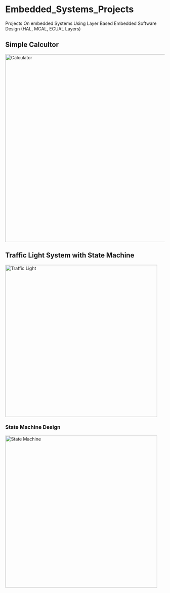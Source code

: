 # Embedded_Systems_Projects
Projects On embedded Systems Using Layer Based Embedded Software Design (HAL, MCAL, ECUAL Layers)

## Simple Calcultor

<img width="593" alt="Calculator" src="https://github.com/abdallahkhairy/Embedded_Systems_Projects/assets/36454981/19ed01aa-12cd-4c2d-8e2b-8846b7089b79">

## Traffic Light System with State Machine


<img width="480" alt="Traffic Light" src="https://github.com/abdallahkhairy/Embedded_Systems_Projects/assets/36454981/892abd9a-bd2a-48a0-b116-31ea4e39db21">

### State Machine Design
<img width="480" alt="State Machine" src="https://github.com/abdallahkhairy/Embedded_Systems_Projects/assets/36454981/33b9b212-58a2-4c32-aff4-387e5c5bf659">
